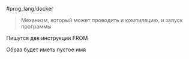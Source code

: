 #prog_lang/docker 

> Механизм, который может проводить и компиляцию, и запуск программы

Пишутся две инструкции FROM

Образ будет иметь пустое имя